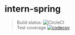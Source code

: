 # intern-spring

> Build status: ![CircleCI](https://circleci.com/gh/nguyenhoang4875/intern-spring.svg?style=svg) <br>
> Test coverage [![codecov](https://codecov.io/gh/nguyenhoang4875/intern-spring/branch/IS01-crud-task-data-rest/graph/badge.svg)](https://codecov.io/gh/nguyenhoang4875/intern-spring)
